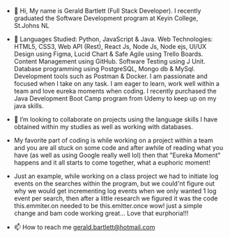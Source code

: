 - 👋 Hi, My name is Gerald Bartlett (Full Stack Developer). I recently graduated the Software Development program at Keyin College, St.Johns NL 
- 🌱 Languages Studied: Python, JavaScript & Java. Web Technologies: HTML5, CSS3, Web API (Rest), React Js, Node Js, Node ejs, UI/UX Design using Figma, Lucid Chart & Safe Agile using Trello Boards. Content Management using GitHub. Software Testing using J Unit. Database programming using PostgreSQL, Mongo db & MySql. Development tools such as Postman & Docker. I am passionate and focused when I take on any task. I am eager to learn, work well within a team and love eureka moments when coding. I recently purchased the Java Development Boot Camp program from Udemy to keep up on my java skills. 

- 💞️ I’m looking to collaborate on projects using the language skills I have obtained within my studies as well as working with databases.
- My favorite part of coding is while working on a project within a team and you are all stuck on some code and after awhile of reading what you have (as well as using Google really well lol) then that "Eureka Moment" happens and it all starts to come together, what a euphoric moment!
-  Just an example, while working on a class project we had to initiate log events on the searches within the program, but we could'nt figure out why we would get incrementing log events when we only wanted 1 log event per search, then after a little research we figured it was the code this.emmiter.on needed to be this.emitter.once wow! just a simple change and bam code working great... Love that eurphoria!!! 
- 📫 How to reach me gerald.bartlett@hotmail.com

<!---
Gerald-Bartlett is a ✨ special ✨ repository because its `README.md` (this file) appears on your GitHub profile.
You can click the Preview link to take a look at your changes.
--->
